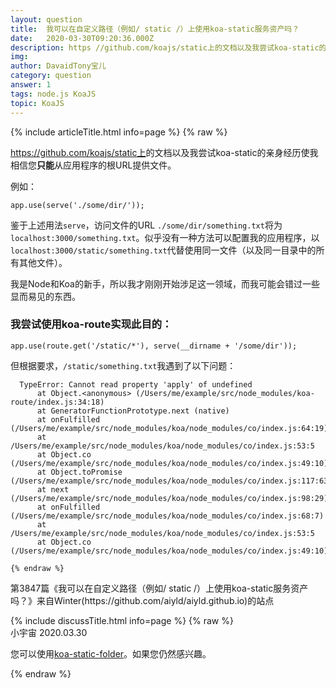 ```yaml
---
layout: question
title:  我可以在自定义路径（例如/ static /）上使用koa-static服务资产吗？
date:   2020-03-30T09:20:36.000Z
description: https //github.com/koajs/static上的文档以及我尝试koa-static的亲身经历使我相信您只能从应用程序的根URL提供文件。...
img: 
author: DavaidTony宝儿
category: question
answer: 1
tags: node.js KoaJS
topic: KoaJS
---
```

<div class="article-root">
  <div class="article">
    {% include articleTitle.html info=page %}
    {% raw %}
    <div class="article-content"><p><font style="vertical-align: inherit;"></font><a href="https://github.com/koajs/static" rel="noreferrer"><font style="vertical-align: inherit;"><font style="vertical-align: inherit;">https://github.com/koajs/static上</font></font></a><font style="vertical-align: inherit;"><font style="vertical-align: inherit;">的文档</font><font style="vertical-align: inherit;">以及我尝试koa-static的亲身经历使我相信您</font></font><strong><font style="vertical-align: inherit;"><font style="vertical-align: inherit;">只能</font></font></strong><font style="vertical-align: inherit;"><font style="vertical-align: inherit;">从应用程序的根URL提供文件。</font></font></p>

<p><font style="vertical-align: inherit;"><font style="vertical-align: inherit;">例如：</font></font></p>

<pre><code>app.use(serve('./some/dir/'));
</code></pre>

<p><font style="vertical-align: inherit;"><font style="vertical-align: inherit;">鉴于上述用法</font></font><code>serve</code><font style="vertical-align: inherit;"><font style="vertical-align: inherit;">，访问文件的URL </font></font><code>./some/dir/something.txt</code><font style="vertical-align: inherit;"><font style="vertical-align: inherit;">将为</font></font><code>localhost:3000/something.txt</code><font style="vertical-align: inherit;"><font style="vertical-align: inherit;">。</font><font style="vertical-align: inherit;">似乎没有一种方法可以配置我的应用程序，以</font></font><code>localhost:3000/static/something.txt</code><font style="vertical-align: inherit;"><font style="vertical-align: inherit;">代替</font><font style="vertical-align: inherit;">使用同一文件（以及同一目录中的所有其他文件）</font><font style="vertical-align: inherit;">。</font></font></p>

<p><font style="vertical-align: inherit;"><font style="vertical-align: inherit;">我是Node和Koa的新手，所以我才刚刚开始涉足这一领域，而我可能会错过一些显而易见的东西。</font></font></p>

<h3><font style="vertical-align: inherit;"><font style="vertical-align: inherit;">我尝试使用koa-route实现此目的：</font></font></h3>

<pre><code>app.use(route.get('/static/*'), serve(__dirname + '/some/dir'));
</code></pre>

<p><font style="vertical-align: inherit;"><font style="vertical-align: inherit;">但根据要求，</font></font><code>/static/something.txt</code><font style="vertical-align: inherit;"><font style="vertical-align: inherit;">我遇到了以下问题：</font></font></p>

<pre><code>  TypeError: Cannot read property 'apply' of undefined<font></font>
      at Object.&lt;anonymous&gt; (/Users/me/example/src/node_modules/koa-route/index.js:34:18)<font></font>
      at GeneratorFunctionPrototype.next (native)<font></font>
      at onFulfilled (/Users/me/example/src/node_modules/koa/node_modules/co/index.js:64:19)<font></font>
      at /Users/me/example/src/node_modules/koa/node_modules/co/index.js:53:5<font></font>
      at Object.co (/Users/me/example/src/node_modules/koa/node_modules/co/index.js:49:10)<font></font>
      at Object.toPromise (/Users/me/example/src/node_modules/koa/node_modules/co/index.js:117:63)<font></font>
      at next (/Users/me/example/src/node_modules/koa/node_modules/co/index.js:98:29)<font></font>
      at onFulfilled (/Users/me/example/src/node_modules/koa/node_modules/co/index.js:68:7)<font></font>
      at /Users/me/example/src/node_modules/koa/node_modules/co/index.js:53:5<font></font>
      at Object.co (/Users/me/example/src/node_modules/koa/node_modules/co/index.js:49:10)<font></font>
</code></pre></div>
    {% endraw %}
  </div>
  <p class="winter_mark">第3847篇《我可以在自定义路径（例如/ static /）上使用koa-static服务资产吗？》来自Winter(https://github.com/aiyld/aiyld.github.io)的站点</p>
  <div class="discuss-wrapper">
    {% include discussTitle.html info=page %}
    {% raw %}
    <div class="discuss-list">
    <div class="discuss-item">
        <div class="discuss-parent">
          <div class="discuss-meta">
            <span class="discuss-user">小宇宙</span>
            <span class="discuss-time">2020.03.30</span>
          </div>
          <div class="discuss-comment"><p><font style="vertical-align: inherit;"><font style="vertical-align: inherit;">您可以使用</font></font><a href="https://www.npmjs.com/package/koa-static-folder" rel="nofollow"><font style="vertical-align: inherit;"><font style="vertical-align: inherit;">koa-static-folder</font></font></a><font style="vertical-align: inherit;"><font style="vertical-align: inherit;">。</font><font style="vertical-align: inherit;">如果您仍然感兴趣。</font></font></p></div>
        </div></div>
    </div>
    {% endraw %}
  </div>
<div>
